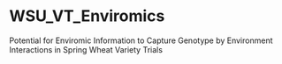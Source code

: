 # WSU_VT_Enviromics
Potential for Enviromic Information to Capture Genotype by Environment Interactions in Spring Wheat Variety Trials
